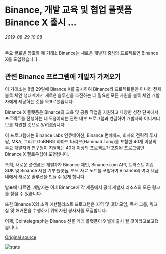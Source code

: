 # Binance, 개발 교육 및 협업 플랫폼 Binance X 출시 ...

###### 2019-08-29 10:08

주요 글로벌 암호화 폐 거래소 Binance는 새로운 개발자 중심의 프로젝트인 Binance X를 도입했습니다.

## 관련 Binance 프로그램에 개발자 가져오기

이 거래소는 8월 29일에 Binance X를 출시하여 Binance의 프로젝트뿐만 아니라 전체 블록 체인 생태계에서 새로운 솔루션을 추진하는 데 필요한 모든 자원을 블록 체인 개발자에게 제공하는 것을 목표로했습니다.

Binance X 플랫폼은 Binance의 교육 및 공동 작업을 지원하고 다양한 성장 단계에서 프로젝트를 진행하는 데 도움이되는 관련 내부 프로그램과 연결하여 개발자와 이니셔티브를 지원할 것으로 알려졌습니다.

이 프로그램에는 Binance Labs 인큐베이션, Binance 런치패드, 회사의 전략적 투자 팔, M&amp;A, 그리고 GoBNB의 하마드 타리크(Hammad Tariq)를 포함한 40개 이상의 주요 개발자와 연구원이 지원하는 40개 이상의 프로젝트가 포함된 프로그램인 Binance X 펠로우십이 포함됩니다.

특히, 새로운 플랫폼은 개발자가 Binance 체인, Binance.com API, 트러스트 지갑 SDK 및 Binance 자선 기부 플랫폼, 보도 자료 노트를 포함하여 Binance의 여러 제품 내에서 새로운 솔루션을 만들 수 있게 합니다.

발표에 따르면, 개발자는 이제 Binance에 각 제품에서 공식 개발자 리소스의 모든 링크를 찾을 수 있습니다.

또한 Binance X의 소위 에반젤리스트 프로그램은 지역 및 대학 모임, 독서 그룹, 워크샵 및 해커톤을 수행하기 위해 자원 봉사자를 모집합니다.

어제, Cointelegraph는 Binance 선물 거래 플랫폼이 9 월에 출시 될 것이라고보고했습니다.

[Original source](https://cointelegraph.com/news/binance-launches-dev-education-and-collaboration-platform-binance-x)

![stats](https://c.statcounter.com/11760860/0/a89fa40b/1/ "stats")